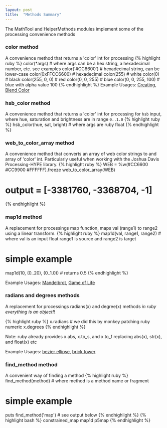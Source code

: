 ```yaml
---
layout: post
title:  "Methods Summary"
---
```


The MathTool and HelperMethods modules implement some of the processing convenience methods

### color method
A convenience method that returns a 'color' int for processing
{% highlight ruby %}
color(*args)           # where args can be a hex string, a hexadecimal number, etc. see examples
color('#CC6600')       # hexadecimal string, can be lower-case
color(0xFFCC6600)      # hexadecimal
color(255)             # white
color(0)               # black
color(255, 0, 0)       # red
color(0, 0, 255)       # blue
color(0, 0, 255, 100)  # blue with alpha value 100
{% endhighlight %}
Example Usages: [Creating][color], [Blend Color][blend_color]

### hsb_color method
A convenience method that returns a 'color' int for processing for `hsb` input, where hue, saturation and brightness are in range `0..1.0`
{% highlight ruby %}
hsb_color(hue, sat, bright) # where args are ruby float
{% endhighlight %}

### web_to_color_array method
A convenience method that converts an array of web color strings to and array of 'color' int. Particularly useful when working with the Joshua Davis Processing-HYPE library.
{% highlight ruby %}
WEB = %w(#CC6600 #CC9900 #FFFFFF).freeze
web_to_color_array(WEB)
# output = [-3381760, -3368704, -1]
{% endhighlight %}

### map1d method
A replacement for processings map function, maps val (range1) to range2 using a linear transform.
{% highlight ruby %}
map1d(val, range1, range2) # where val is an input float range1 is source and range2 is target
# simple example
map1d(10, (0..20), (0..1.0)) # returns 0.5
{% endhighlight %}

Example Usages: [Mandelbrot][mandelbrot], [Game of Life][conway]

### radians and degrees methods
A replacement for processings radians(x) and degree(x) methods _in ruby everything is an object!!_

{% highlight ruby %}
x.radians # we did this by monkey patching ruby numeric
x.degrees
{% endhighlight %}

Note: ruby already provides x.abs, x.to_s, and x.to_f replacing abs(x), str(x), and float(x) etc

Example Usages:
[bezier ellipse][bezier], [brick tower][brick_tower]

### find_method method
A convenient way of finding a method
{% highlight ruby %}
find_method(method) # where method is a method name or fragment
# simple example
puts find_method('map') # see output below
{% endhighlight %}
{% highlight bash %}
constrained_map
map1d
p5map
{% endhighlight %}

[bezier]:https://github.com/ruby-processing/JRubyArt-examples/blob/master/processing_app/basics/form/bezier_ellipse.rb
[brick_tower]:https://github.com/ruby-processing/JRubyArt-examples/blob/master/processing_app/basics/form/brick_tower.rb
[mandelbrot]:https://github.com/ruby-processing/JRubyArt-examples/blob/master/contributed/mandelbrot.rb
[conway]:https://github.com/ruby-processing/JRubyArt-examples/blob/master/processing_app/topics/shaders/conway.rb
[color]:https://github.com/ruby-processing/JRubyArt-examples/blob/master/processing_app/basics/color/creating.rb
[blend_color]:https://github.com/ruby-processing/JRubyArt-examples/blob/master/processing_app/basics/color/blend_color.rb

